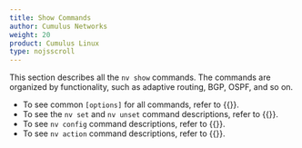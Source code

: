 ```yaml
---
title: Show Commands
author: Cumulus Networks
weight: 20
product: Cumulus Linux
type: nojsscroll
---
```

This section describes all the `nv show` commands. The commands are organized by functionality, such as adaptive routing, BGP, OSPF, and so on.

- To see common `[options]` for all commands, refer to {{<link url="Common-Options" text="Common Options">}}.
- To see the `nv set` and `nv unset` command descriptions, refer to {{<link url="Set-and-Unset-Commands" text="Set and Unset Commands">}}.
- To see `nv config` command descriptions, refer to {{<link url="Config-Commands" text="Config Commands">}}.
- To see `nv action` command descriptions, refer to {{<link url="Action-Commands" text="Action Commands">}}.